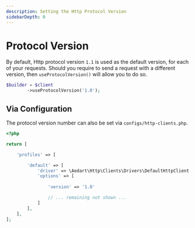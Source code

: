 ```yaml
---
description: Setting the Http Protocol Version
sidebarDepth: 0
---
```


# Protocol Version

By default, Http protocol version `1.1` is used as the default version, for each of your requests.
Should you require to send a request with a different version, then `useProtocolVersion()` will allow you to do so.

```php
$builder = $client
        ->useProtocolVersion('1.0');
```

## Via Configuration

The protocol version number can also be set via `configs/http-clients.php`.

```php
<?php

return [

    'profiles' => [

        'default' => [
            'driver' => \Aedart\Http\Clients\Drivers\DefaultHttpClient::class,
            'options' => [
                
                'version' => '1.0'

                // ... remaining not shown ...
            ]
        ],
    ],
];
```

